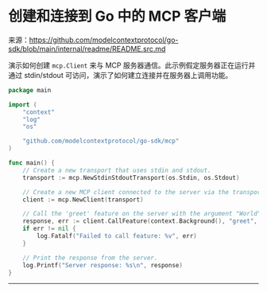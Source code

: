 # 创建和连接到 Go 中的 MCP 客户端

来源：https://github.com/modelcontextprotocol/go-sdk/blob/main/internal/readme/README.src.md

演示如何创建 `mcp.Client` 来与 MCP 服务器通信。此示例假定服务器正在运行并通过 stdin/stdout 可访问，演示了如何建立连接并在服务器上调用功能。

```Go
package main

import (
	"context"
	"log"
	"os"

	"github.com/modelcontextprotocol/go-sdk/mcp"
)

func main() {
	// Create a new transport that uses stdin and stdout.
	transport := mcp.NewStdinStdoutTransport(os.Stdin, os.Stdout)

	// Create a new MCP client connected to the server via the transport.
	client := mcp.NewClient(transport)

	// Call the 'greet' feature on the server with the argument "World".
	response, err := client.CallFeature(context.Background(), "greet", "World")
	if err != nil {
		log.Fatalf("Failed to call feature: %v", err)
	}

	// Print the response from the server.
	log.Printf("Server response: %s\n", response)
}

```

--------------------------------
